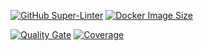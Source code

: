 [![GitHub Super-Linter](https://github.com/lucjans26/be-Notify/workflows/Lint%20Code%20Base/badge.svg)](https://github.com/marketplace/actions/super-linter)
[![Docker Image Size](https://badgen.net/docker/size/lucjans26/notify-rating?icon=docker&label=image%20size)](https://hub.docker.com/repository/docker/lucjans26/notify-rating)

[![Quality Gate](https://sonarcloud.io/api/project_badges/measure?project=lucjans26_be-Notify&metric=alert_status)](https://sonarcloud.io/dashboard?id=lucjans26_be-Notify) [![Coverage](https://sonarcloud.io/api/project_badges/measure?project=lucjans26_be-Notify&metric=coverage)](https://sonarcloud.io/component_measures?id=lucjans26_be-Notify&metric=coverage)
